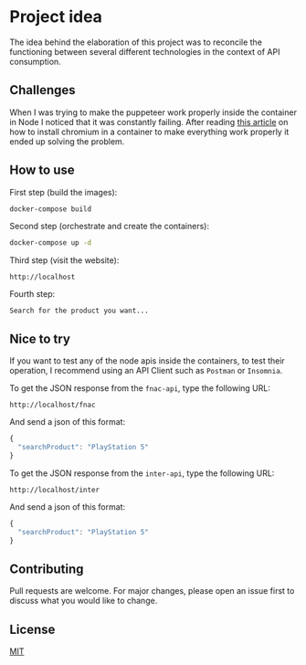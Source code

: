 # Project idea

The idea behind the elaboration of this project was to reconcile the functioning between several different technologies in the context of API consumption.

## Challenges

When I was trying to make the puppeteer work properly inside the container in Node I noticed that it was constantly failing. After reading [this article](https://github.com/puppeteer/puppeteer/blob/main/docs/troubleshooting.md#running-puppeteer-in-docker) on how to install chromium in a container to make everything work properly it ended up solving the problem.

## How to use

First step (build the images):

```bash
docker-compose build
```

Second step (orchestrate and create the containers):

```bash
docker-compose up -d
```

Third step (visit the website):

```
http://localhost
```

Fourth step:

```
Search for the product you want...
```

## Nice to try

If you want to test any of the node apis inside the containers, to test their operation, I recommend using an API Client such as `Postman` or `Insomnia`.

To get the JSON response from the `fnac-api`, type the following URL:

```
http://localhost/fnac
```

And send a json of this format:

```js
{
  "searchProduct": "PlayStation 5"
}
```

To get the JSON response from the `inter-api`, type the following URL:

```
http://localhost/inter
```

And send a json of this format:

```js
{
  "searchProduct": "PlayStation 5"
}
```

## Contributing
Pull requests are welcome. For major changes, please open an issue first to discuss what you would like to change.

## License
[MIT](https://choosealicense.com/licenses/mit/)
